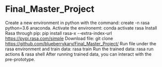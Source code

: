 # Final_Master_Project

Create a new environment in python with the command: create -n rasa python=3.6 anaconda. 
Activate the environemt: conda activate rasa
Install Rasa through pip: pip install rasa-x --extra-index-url https://pypi.rasa.com/simple
Download file: git clone https://github.com/blueberrykary/Final_Master_Project/
Run file under the rasa environment and train data: rasa train
Run the trained data: rasa run actions & rasa shell
After running trained data, you can interact with the pre-prototype. 
